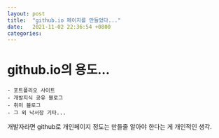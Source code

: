 ```yaml
---
layout: post
title:  "github.io 페이지를 만들었다..."
date:   2021-11-02 22:36:54 +0800
categories:
---
```


# github.io의 용도...

    - 포트폴리오 사이트
    - 개발지식 공유 블로그
    - 취미 블로그
    - 그 외 낙서장 기타...

개발자라면 github로 개인페이지 정도는 만들줄 알아야 한다는 게 개인적인 생각.
